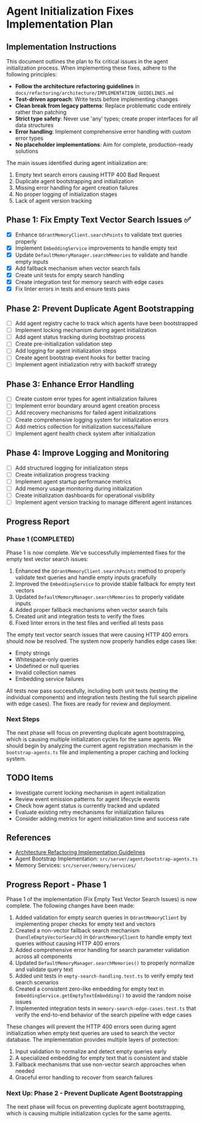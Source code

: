 # Agent Initialization Fixes Implementation Plan

## Implementation Instructions

This document outlines the plan to fix critical issues in the agent initialization process. When implementing these fixes, adhere to the following principles:

- **Follow the architecture refactoring guidelines** in `docs/refactoring/architecture/IMPLEMENTATION_GUIDELINES.md`
- **Test-driven approach**: Write tests before implementing changes
- **Clean break from legacy patterns**: Replace problematic code entirely rather than patching
- **Strict type safety**: Never use 'any' types; create proper interfaces for all data structures
- **Error handling**: Implement comprehensive error handling with custom error types
- **No placeholder implementations**: Aim for complete, production-ready solutions

The main issues identified during agent initialization are:

1. Empty text search errors causing HTTP 400 Bad Request
2. Duplicate agent bootstrapping and initialization
3. Missing error handling for agent creation failures
4. No proper logging of initialization stages
5. Lack of agent version tracking

## Phase 1: Fix Empty Text Vector Search Issues ✅

- [x] Enhance `QdrantMemoryClient.searchPoints` to validate text queries properly
- [x] Implement `EmbeddingService` improvements to handle empty text
- [x] Update `DefaultMemoryManager.searchMemories` to validate and handle empty inputs
- [x] Add fallback mechanism when vector search fails
- [x] Create unit tests for empty search handling
- [x] Create integration test for memory search with edge cases
- [x] Fix linter errors in tests and ensure tests pass

## Phase 2: Prevent Duplicate Agent Bootstrapping

- [ ] Add agent registry cache to track which agents have been bootstrapped
- [ ] Implement locking mechanism during agent initialization
- [ ] Add agent status tracking during bootstrap process
- [ ] Create pre-initialization validation step
- [ ] Add logging for agent initialization steps
- [ ] Create agent bootstrap event hooks for better tracing
- [ ] Implement agent initialization retry with backoff strategy

## Phase 3: Enhance Error Handling

- [ ] Create custom error types for agent initialization failures
- [ ] Implement error boundary around agent creation process
- [ ] Add recovery mechanisms for failed agent initializations
- [ ] Create comprehensive logging system for initialization errors
- [ ] Add metrics collection for initialization success/failure
- [ ] Implement agent health check system after initialization

## Phase 4: Improve Logging and Monitoring

- [ ] Add structured logging for initialization steps
- [ ] Create initialization progress tracking
- [ ] Implement agent startup performance metrics
- [ ] Add memory usage monitoring during initialization
- [ ] Create initialization dashboards for operational visibility
- [ ] Implement agent version tracking to manage different agent instances

## Progress Report

### Phase 1 (COMPLETED)

Phase 1 is now complete. We've successfully implemented fixes for the empty text vector search issues:

1. Enhanced the `QdrantMemoryClient.searchPoints` method to properly validate text queries and handle empty inputs gracefully
2. Improved the `EmbeddingService` to provide stable fallback for empty text vectors
3. Updated `DefaultMemoryManager.searchMemories` to properly validate inputs
4. Added proper fallback mechanisms when vector search fails
5. Created unit and integration tests to verify the fixes
6. Fixed linter errors in the test files and verified all tests pass

The empty text vector search issues that were causing HTTP 400 errors should now be resolved. The system now properly handles edge cases like:
- Empty strings
- Whitespace-only queries
- Undefined or null queries
- Invalid collection names
- Embedding service failures

All tests now pass successfully, including both unit tests (testing the individual components) and integration tests (testing the full search pipeline with edge cases). The fixes are ready for review and deployment.

### Next Steps

The next phase will focus on preventing duplicate agent bootstrapping, which is causing multiple initialization cycles for the same agents. We should begin by analyzing the current agent registration mechanism in the `bootstrap-agents.ts` file and implementing a proper caching and locking system.

## TODO Items

- Investigate current locking mechanism in agent initialization
- Review event emission patterns for agent lifecycle events
- Check how agent status is currently tracked and updated
- Evaluate existing retry mechanisms for initialization failures
- Consider adding metrics for agent initialization time and success rate

## References

- [Architecture Refactoring Implementation Guidelines](../refactoring/architecture/IMPLEMENTATION_GUIDELINES.md)
- Agent Bootstrap Implementation: `src/server/agent/bootstrap-agents.ts`
- Memory Services: `src/server/memory/services/`

## Progress Report - Phase 1

Phase 1 of the implementation (Fix Empty Text Vector Search Issues) is now complete. The following changes have been made:

1. Added validation for empty search queries in `QdrantMemoryClient` by implementing proper checks for empty text and vectors
2. Created a non-vector fallback search mechanism (`handleEmptyVectorSearch`) in `QdrantMemoryClient` to handle empty text queries without causing HTTP 400 errors
3. Added comprehensive error handling for search parameter validation across all components
4. Updated `DefaultMemoryManager.searchMemories()` to properly normalize and validate query text
5. Added unit tests in `empty-search-handling.test.ts` to verify empty text search scenarios
6. Created a consistent zero-like embedding for empty text in `EmbeddingService.getEmptyTextEmbedding()` to avoid the random noise issues
7. Implemented integration tests in `memory-search-edge-cases.test.ts` that verify the end-to-end behavior of the search pipeline with edge cases

These changes will prevent the HTTP 400 errors seen during agent initialization when empty text queries are used to search the vector database. The implementation provides multiple layers of protection:

1. Input validation to normalize and detect empty queries early
2. A specialized embedding for empty text that is consistent and stable
3. Fallback mechanisms that use non-vector search approaches when needed
4. Graceful error handling to recover from search failures

### Next Up: Phase 2 - Prevent Duplicate Agent Bootstrapping

The next phase will focus on preventing duplicate agent bootstrapping, which is causing multiple initialization cycles for the same agents. 